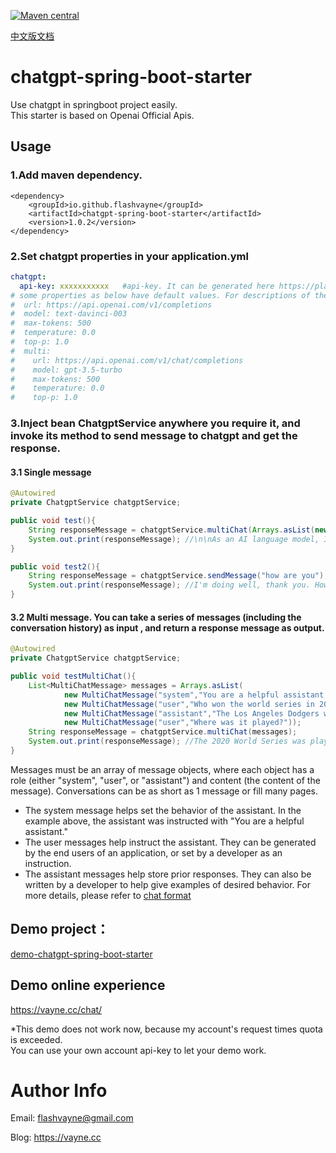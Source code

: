 [![Maven central](https://maven-badges.herokuapp.com/maven-central/io.github.flashvayne/chatgpt-spring-boot-starter/badge.svg)](https://maven-badges.herokuapp.com/maven-central/io.github.flashvayne/chatgpt-spring-boot-starter)

[中文版文档](https://vayne.cc/2022/12/17/chatgpt-spring-boot-starter)

# chatgpt-spring-boot-starter
Use chatgpt in springboot project easily.  
This starter is based on Openai Official Apis.

## Usage
### 1.Add maven dependency.
```pom
<dependency>
    <groupId>io.github.flashvayne</groupId>
    <artifactId>chatgpt-spring-boot-starter</artifactId>
    <version>1.0.2</version>
</dependency>
```
### 2.Set chatgpt properties in your application.yml

```yml
chatgpt:
  api-key: xxxxxxxxxxx   #api-key. It can be generated here https://platform.openai.com/account/api-keys
# some properties as below have default values. For descriptions of these fields, please refer to https://platform.openai.com/docs/api-reference/completions/create and https://platform.openai.com/docs/api-reference/chat/create
#  url: https://api.openai.com/v1/completions
#  model: text-davinci-003
#  max-tokens: 500
#  temperature: 0.0
#  top-p: 1.0
#  multi:
#    url: https://api.openai.com/v1/chat/completions
#    model: gpt-3.5-turbo
#    max-tokens: 500
#    temperature: 0.0
#    top-p: 1.0
```
### 3.Inject bean ChatgptService anywhere you require it, and invoke its method to send message to chatgpt and get the response.
#### 3.1 Single message
```java
@Autowired
private ChatgptService chatgptService;

public void test(){
    String responseMessage = chatgptService.multiChat(Arrays.asList(new MultiChatMessage("user","how are you?")));
    System.out.print(responseMessage); //\n\nAs an AI language model, I don't have feelings, but I'm functioning well. Thank you for asking. How can I assist you today?
}

public void test2(){
    String responseMessage = chatgptService.sendMessage("how are you");
    System.out.print(responseMessage); //I'm doing well, thank you. How about you?
}
```
#### 3.2 Multi message. You can take a series of messages (including the conversation history) as input , and return a response message as output.
```java
@Autowired
private ChatgptService chatgptService;

public void testMultiChat(){
    List<MultiChatMessage> messages = Arrays.asList(
            new MultiChatMessage("system","You are a helpful assistant."),
            new MultiChatMessage("user","Who won the world series in 2020?"),
            new MultiChatMessage("assistant","The Los Angeles Dodgers won the World Series in 2020."),
            new MultiChatMessage("user","Where was it played?"));
    String responseMessage = chatgptService.multiChat(messages);
    System.out.print(responseMessage); //The 2020 World Series was played at Globe Life Field in Arlington, Texas.
}
```
Messages must be an array of message objects, where each object has a role (either "system", "user", or "assistant") and content (the content of the message). Conversations can be as short as 1 message or fill many pages.

+ The system message helps set the behavior of the assistant. In the example above, the assistant was instructed with "You are a helpful assistant." 
+ The user messages help instruct the assistant. They can be generated by the end users of an application, or set by a developer as an instruction.
+ The assistant messages help store prior responses. They can also be written by a developer to help give examples of desired behavior.
For more details, please refer to [chat format](https://platform.openai.com/docs/guides/chat/introduction)

## Demo project：
[demo-chatgpt-spring-boot-starter](https://github.com/flashvayne/demo-chatgpt-spring-boot-starter)

## Demo online experience
https://vayne.cc/chat/

*This demo does not work now, because my account's request times quota is exceeded.  
You can use your own account api-key to let your demo work.  

# Author Info
Email: flashvayne@gmail.com

Blog: https://vayne.cc

